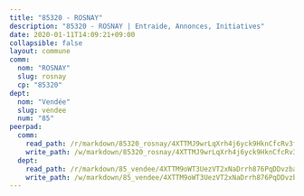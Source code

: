 ```yaml
---
title: "85320 - ROSNAY"
description: "85320 - ROSNAY | Entraide, Annonces, Initiatives"
date: 2020-01-11T14:09:21+09:00
collapsible: false
layout: commune
comm:
  nom: "ROSNAY"
  slug: rosnay
  cp: "85320"
dept:
  nom: "Vendée"
  slug: vendee
  num: "85"
peerpad:
  comm:
    read_path: /r/markdown/85320_rosnay/4XTTMJ9wrLqXrh4j6yck9HknCfcRv3fyDR9rjjf4uENipzN21
    write_path: /w/markdown/85320_rosnay/4XTTMJ9wrLqXrh4j6yck9HknCfcRv3fyDR9rjjf4uENipzN21-K3TgTwZvEgejKN8deA9mLDR1LsHXXFMcabgWLPHEFpBaQxM8XCxwjsQUDWfJdjYc8ah9a1P7C7mJvM4ucuHUM4bP4Sshh7yF2HhsAHcRnj5Qm3Zyt1t6Kc85DUwqM5MZBXWcMKgR
  dept:
    read_path: /r/markdown/85_vendee/4XTTM9oWT3UezVT2xNaDrrh876PqDDvzbaovSPP6P6ha63Ezk
    write_path: /w/markdown/85_vendee/4XTTM9oWT3UezVT2xNaDrrh876PqDDvzbaovSPP6P6ha63Ezk-K3TgTz4T2Ao5CxcmNgKRpi6DXEbSZWgvvZNdT7V4KiJycR1vvtGLxg5iYYYKajishdNzKNazAywn7vjwqtQs859ALiENaqFJQsULDwd4rYqVPy8n3JbNCeuPxinCnetCgcSuCcyv
---
```


